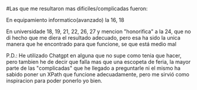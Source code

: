 #Las que me resultaron mas dificiles/complicadas fueron:


En equipamiento informatico(avanzado) la 16, 18

En universidade 18, 19, 21, 22, 26, 27 y mencion "honorifica" a la 24, que no di hecho que me diera el resultado adecuado, pero esa ha sido la unica manera que he encontrado para que funcione, se que está medio mal


P.D.: He utilizado Chatgpt en alguna que no supe como tenia que hacer, pero tambien he de decir que falla mas que una escopeta de feria, la mayor parte de las "complicadas" que he llegado a preguntarle ni el mismo ha sabido poner un XPath que funcione adecuadamente, pero me sirvió como inspiracion para poder ponerlo yo bien.
